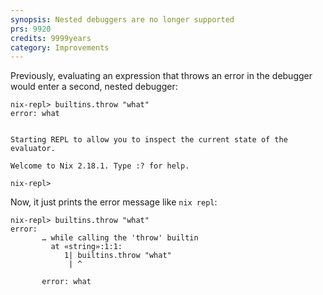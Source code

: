 ```yaml
---
synopsis: Nested debuggers are no longer supported
prs: 9920
credits: 9999years
category: Improvements
---
```


Previously, evaluating an expression that throws an error in the debugger would
enter a second, nested debugger:

```
nix-repl> builtins.throw "what"
error: what


Starting REPL to allow you to inspect the current state of the evaluator.

Welcome to Nix 2.18.1. Type :? for help.

nix-repl>
```

Now, it just prints the error message like `nix repl`:

```
nix-repl> builtins.throw "what"
error:
       … while calling the 'throw' builtin
         at «string»:1:1:
            1| builtins.throw "what"
             | ^

       error: what
```
